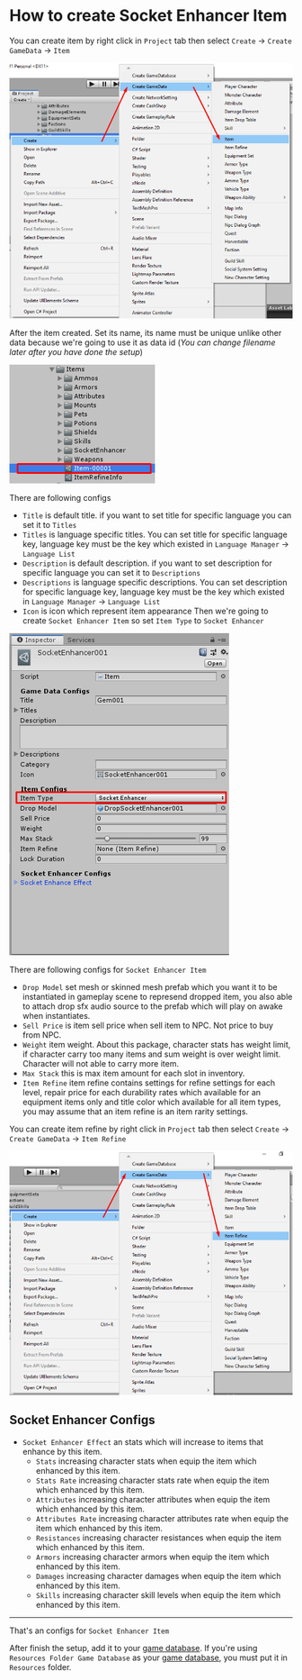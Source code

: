 # How to create Socket Enhancer Item

You can create item by right click in `Project` tab then select `Create` -> `Create GameData` -> `Item`

![](../images/items/001.png)

After the item created. Set its name, its name must be unique unlike other data because we're going to use it as data id (*You can change filename later after you have done the setup*)

![](../images/items/002.png)

There are following configs

- `Title` is default title. if you want to set title for specific language you can set it to `Titles`
- `Titles` is language specific titles. You can set title for specific language key, language key must be the key which existed in `Language Manager` -> `Language List`
- `Description` is default description. if you want to set description for specific language you can set it to `Descriptions`
- `Descriptions` is language specific descriptions. You can set description for specific language key, language key must be the key which existed in `Language Manager` -> `Language List`
- `Icon` is icon which represent item appearance
Then we're going to create `Socket Enhancer Item` so set `Item Type` to `Socket Enhancer`

![](../images/items/003-9.png)

There are following configs for `Socket Enhancer Item`

- `Drop Model` set mesh or skinned mesh prefab which you want it to be instantiated in gameplay scene to represend dropped item, you also able to attach drop sfx audio source to the prefab which will play on awake when instantiates.
- `Sell Price` is item sell price when sell item to NPC. Not price to buy from NPC.
- `Weight` item weight. About this package, character stats has weight limit, if character carry too many items and sum weight is over weight limit. Character will not able to carry more item.
- `Max Stack` this is max item amount for each slot in inventory.
- `Item Refine` item refine contains settings for refine settings for each level, repair price for each durability rates which available for an equipment items only and title color which available for all item types, you may assume that an item refine is an item rarity settings.

You can create item refine by right click in `Project` tab then select `Create` -> `Create GameData` -> `Item Refine`

![](../images/items/004.png)
## Socket Enhancer Configs

- `Socket Enhancer Effect` an stats which will increase to items that enhance by this item. 
    * `Stats` increasing character stats when equip the item which enhanced by this item.
    * `Stats Rate` increasing character stats rate when equip the item which enhanced by this item.
    * `Attributes` increasing character attributes when equip the item which enhanced by this item.
    * `Attributes Rate` increasing character attributes rate when equip the item which enhanced by this item.
    * `Resistances` increasing character resistances when equip the item which enhanced by this item.
    * `Armors` increasing character armors when equip the item which enhanced by this item.
    * `Damages` increasing character damages when equip the item which enhanced by this item.
    * `Skills` increasing character skill levels when equip the item which enhanced by this item.

* * *

That's an configs for `Socket Enhancer Item`

After finish the setup, add it to your [game database](pages/103-game-database.md). If you're using `Resources Folder Game Database` as your [game database](pages/103-game-database.md), you must put it in `Resources` folder.